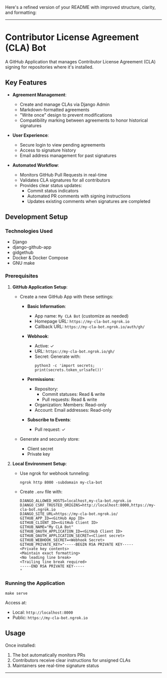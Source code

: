 Here's a refined version of your README with improved structure, clarity, and formatting:

---

# Contributor License Agreement (CLA) Bot  

A GitHub Application that manages Contributor License Agreement (CLA) signing for repositories where it's installed.

## Key Features  

- **Agreement Management**:  
  - Create and manage CLAs via Django Admin  
  - Markdown-formatted agreements  
  - "Write once" design to prevent modifications  
  - Compatibility marking between agreements to honor historical signatures  

- **User Experience**:  
  - Secure login to view pending agreements  
  - Access to signature history  
  - Email address management for past signatures  

- **Automated Workflow**:  
  - Monitors GitHub Pull Requests in real-time  
  - Validates CLA signatures for all contributors  
  - Provides clear status updates:  
    - Commit status indicators  
    - Automated PR comments with signing instructions  
    - Updates existing comments when signatures are completed  

## Development Setup  

### Technologies Used  
- Django  
- django-github-app  
- gidgethub  
- Docker & Docker Compose  
- GNU make  

### Prerequisites  

1. **GitHub Application Setup**:  
   - Create a new GitHub App with these settings:  
     - **Basic Information**:  
       - App name: `My CLA Bot` (customize as needed)  
       - Homepage URL: `https://my-cla-bot.ngrok.io`  
       - Callback URL: `https://my-cla-bot.ngrok.io/auth/gh/`  

     - **Webhook**:  
       - Active: ✓  
       - URL: `https://my-cla-bot.ngrok.io/gh/`  
       - Secret: Generate with:  
         ```shell
         python3 -c 'import secrets; print(secrets.token_urlsafe())'
         ```  

     - **Permissions**:  
       - Repository:  
         - Commit statuses: Read & write  
         - Pull requests: Read & write  
       - Organization: Members: Read-only  
       - Account: Email addresses: Read-only  

     - **Subscribe to Events**:  
       - Pull request: ✓  

   - Generate and securely store:  
     - Client secret  
     - Private key  

2. **Local Environment Setup**:  
   - Use ngrok for webhook tunneling:  
     ```shell
     ngrok http 8000 -subdomain my-cla-bot
     ```  

   - Create `.env` file with:  
     ```shell
     DJANGO_ALLOWED_HOSTS=localhost,my-cla-bot.ngrok.io
     DJANGO_CSRF_TRUSTED_ORIGINS=http://localhost:8000,https://my-cla-bot.ngrok.io
     DJANGO_SITE_URL=https://my-cla-bot.ngrok.io/
     GITHUB_APP_ID=<GitHub App ID>
     GITHUB_CLIENT_ID=<GitHub Client ID>
     GITHUB_NAME="My CLA Bot"
     GITHUB_OAUTH_APPLICATION_ID=<GitHub Client ID>
     GITHUB_OAUTH_APPLICATION_SECRET=<Client secret>
     GITHUB_WEBHOOK_SECRET=<Webhook Secret>
     GITHUB_PRIVATE_KEY="-----BEGIN RSA PRIVATE KEY-----
     <Private key contents>
     <Maintain exact formatting>
     <No leading line break>
     <Trailing line break required>
     -----END RSA PRIVATE KEY-----
     "
     ```  

### Running the Application  

```shell
make serve
```  

Access at:  
- Local: `http://localhost:8000`  
- Public: `https://my-cla-bot.ngrok.io`  

## Usage  

Once installed:  
1. The bot automatically monitors PRs  
2. Contributors receive clear instructions for unsigned CLAs  
3. Maintainers see real-time signature status  

---
